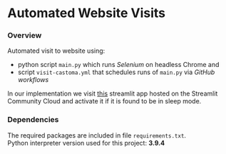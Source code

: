 # Automated Website Visits

### Overview
Automated visit to website using:
- python script ```main.py``` which runs _Selenium_ on headless Chrome and
- script ```visit-castoma.yml``` that schedules runs of ```main.py``` via _GitHub workflows_

In our implementation we visit [this](https://castoma.streamlit.app/) streamlit app hosted on the Streamlit Community Cloud and activate it if it is found to be in sleep mode.

### Dependencies
The required packages are included in file ```requirements.txt```.<br>
Python interpreter version used for this project: **3.9.4**
